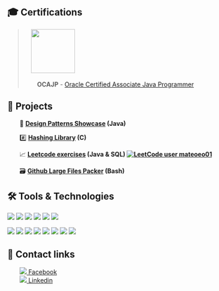 ## 🎓 Certifications


>&emsp;<img src="https://images.youracclaim.com/size/680x680/images/a9848abf-f8bd-474d-a9b4-6086da11a916/Oracle_Associates_Badge__1_.png" width="100em"   height="100em"  />
>
>&emsp;&emsp;**OCAJP** - [Oracle Certified Associate Java Programmer](https://www.youracclaim.com/badges/68cbdccf-1c30-4a75-8b11-1250fcebd35a/public_url)



## 🥇 Projects

 &emsp;&emsp;:sparkler: <b><a href="https://github.com/matthew01lokiet/Java-design-patterns-showcase">Design Patterns Showcase</a> (Java)</b>

 &emsp;&emsp;#️⃣ <b><a href="https://github.com/matthew01lokiet/C-hashing-library">Hashing Library</a> (C)</b>

 &emsp;&emsp;📈 <b><a href="https://github.com/matthew01lokiet/Leetcode-exercises">Leetcode exercises</a> (Java & SQL) [![LeetCode user mateoeo01](https://img.shields.io/badge/dynamic/json?style=plastic&labelColor=black&color=%23ffa116&label=Solved&query=solved&url=https%3A%2F%2Fleetcode-badge.vercel.app%2Fapi%2Fusers%2Fmateoeo01&logo=leetcode&logoColor=yellow)](https://leetcode.com/mateoeo01/)</b>
 
 &emsp;&emsp;🗃️ <b><a href="https://github.com/matthew01lokiet/Github-large-files-packer">Github Large Files Packer</a> (Bash)</b>

## 🛠️ Tools & Technologies
![](https://img.shields.io/badge/OS-Linux_Mint-informational?style=flat&logo=linux&logoColor=white&color=DAA520)
![](https://img.shields.io/badge/Shell-Bash-informational?style=flat&logo=gnu-bash&logoColor=white&color=DAA520)
![](https://img.shields.io/badge/Scripting-Python_3-informational?style=flat&logo=python&logoColor=white&color=DAA520)
![](https://img.shields.io/badge/Version_Control-Git-informational?style=flat&logo=git&logoColor=white&color=DAA520)
![](https://img.shields.io/badge/Database-Relational_(SQL)-informational?style=flat&logo=postgresql&logoColor=white&color=DAA520)
![](https://img.shields.io/badge/IDE-IntelliJ_IDEA_Ultimate-informational?style=flat&logo=intellij-idea&logoColor=white&color=DAA520)

![](https://img.shields.io/badge/Code-JDK_11-informational?style=flat&logo=java&logoColor=white&color=DAA520)
![](https://img.shields.io/badge/Framework-Spring_Boot_2-informational?style=flat&logo=spring-frameworklogoColor=white&color=DAA520)
![](https://img.shields.io/badge/Framework-Hibernate_5-informational?style=flat&logo=hibernate&logoColor=white&color=DAA520)
![](https://img.shields.io/badge/Unit_Testing-JUnit_5_&_Mockito_3-informational?style=flat&logo=dev.to&logoColor=white&color=DAA520)
![](https://img.shields.io/badge/Functional_Testing-Rest_Assured-informational?style=flat&logo=dev.to&logoColor=white&color=DAA520)
![](https://img.shields.io/badge/Build_tool-Maven_3-informational?style=flat&logo=apache-maven&logoColor=white&color=DAA520)
![](https://img.shields.io/badge/Containerization-Docker-informational?style=flat&logo=docker&logoColor=white&color=DAA520)
![](https://img.shields.io/badge/Continuous_Integration-Gitlab_CI-informational?style=flat&logo=gitlab&logoColor=white&color=DAA520)

## 📱 Contact links

&emsp;&emsp;<a href="https://www.facebook.com/profile.php?id=100040683093299"><img src="https://img.shields.io/badge/-informational?style=flat&logo=facebook&logoColor=white"> Facebook</a> 
<br> &emsp;&emsp;<a href="https://www.linkedin.com/in/mateusz-łokietek-400a9a203"><img src="https://img.shields.io/badge/-informational?style=flat&logo=linkedin"> Linkedin</a>
